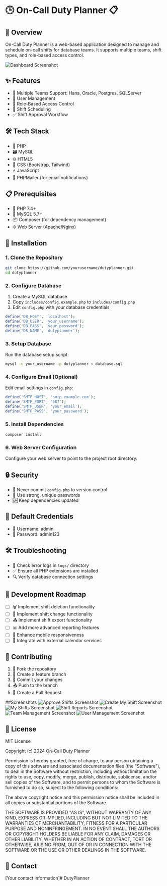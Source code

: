 # 🕒 On-Call Duty Planner 📋

## 🌟 Overview
On-Call Duty Planner is a web-based application designed to manage and schedule on-call shifts for database teams. It supports multiple teams, shift types, and role-based access control.

![Dashboard Screenshot](/screenshots/Dashboard.png)

## ✨ Features
- 🏢 Multiple Teams Support: Hana, Oracle, Postgres, SQLServer
- 👥 User Management
- 🔐 Role-Based Access Control
- 📅 Shift Scheduling
- ✅ Shift Approval Workflow

## 🛠 Tech Stack
- 🐘 PHP
- 🗃 MySQL
- 🌐 HTML5
- 🎨 CSS (Bootstrap, Tailwind)
- ⚡ JavaScript
- 📧 PHPMailer (for email notifications)

## 📋 Prerequisites
- 🔷 PHP 7.4+
- 🐬 MySQL 5.7+
- 📦 Composer (for dependency management)
- 🌐 Web Server (Apache/Nginx)

## 🚀 Installation

### 1. Clone the Repository
```bash
git clone https://github.com/yourusername/dutyplanner.git
cd dutyplanner
```

### 2. Configure Database
1. Create a MySQL database
2. Copy `includes/config.example.php` to `includes/config.php`
3. Edit `config.php` with your database credentials

```php
define('DB_HOST', 'localhost');
define('DB_USER', 'your_username');
define('DB_PASS', 'your_password');
define('DB_NAME', 'dutyplanner');
```

### 3. Setup Database
Run the database setup script:
```bash
mysql -u your_username -p dutyplanner < database.sql
```

### 4. Configure Email (Optional)
Edit email settings in `config.php`:
```php
define('SMTP_HOST', 'smtp.example.com');
define('SMTP_PORT', '587');
define('SMTP_USER', 'your_email');
define('SMTP_PASS', 'your_password');
```

### 5. Install Dependencies
```bash
composer install
```

### 6. Web Server Configuration
Configure your web server to point to the project root directory.

## 🔒 Security
- 🚫 Never commit `config.php` to version control
- 🔐 Use strong, unique passwords
- 🆙 Keep dependencies updated

## 🔑 Default Credentials
- 👤 Username: admin
- 🔐 Password: admin123

## 🛠 Troubleshooting
- 📜 Check error logs in `logs/` directory
- ✅ Ensure all PHP extensions are installed
- 🔍 Verify database connection settings

## 🚧 Development Roadmap
- [ ] 🗑 Implement shift deletion functionality
- [ ] 🔄 Implement shift change functionality
- [ ] 📤 Implement shift export functionality
- [ ] 📊 Add more advanced reporting features
- [ ] 📱 Enhance mobile responsiveness
- [ ] 📆 Integrate with external calendar services

## 🤝 Contributing
1. 🍴 Fork the repository
2. 🌿 Create a feature branch
3. 🔨 Commit your changes
4. 📤 Push to the branch
5. 🔀 Create a Pull Request

##Screenshots
![Approve Shifts Screenshot](/screenshots/ApproveShifts.png)
![Create My Shift Screenshot](/screenshots/CreateMyShift.png)
![My Shifts Screenshot](/screenshots/MyShifts.png)
![Shift Reports Screenshot](/screenshots/ShiftReports.png)
![Team Management Screenshot](/screenshots/TeamManagement.png)
![User Management Screenshot](/screenshots/UserManagement.png)

## 📄 License
MIT License

Copyright (c) 2024 On-Call Duty Planner

Permission is hereby granted, free of charge, to any person obtaining a copy
of this software and associated documentation files (the "Software"), to deal
in the Software without restriction, including without limitation the rights
to use, copy, modify, merge, publish, distribute, sublicense, and/or sell
copies of the Software, and to permit persons to whom the Software is
furnished to do so, subject to the following conditions:

The above copyright notice and this permission notice shall be included in all
copies or substantial portions of the Software.

THE SOFTWARE IS PROVIDED "AS IS", WITHOUT WARRANTY OF ANY KIND, EXPRESS OR
IMPLIED, INCLUDING BUT NOT LIMITED TO THE WARRANTIES OF MERCHANTABILITY,
FITNESS FOR A PARTICULAR PURPOSE AND NONINFRINGEMENT. IN NO EVENT SHALL THE
AUTHORS OR COPYRIGHT HOLDERS BE LIABLE FOR ANY CLAIM, DAMAGES OR OTHER
LIABILITY, WHETHER IN AN ACTION OF CONTRACT, TORT OR OTHERWISE, ARISING FROM,
OUT OF OR IN CONNECTION WITH THE SOFTWARE OR THE USE OR OTHER DEALINGS IN THE
SOFTWARE.

## 📧 Contact
[Your contact information]# DutyPlanner
